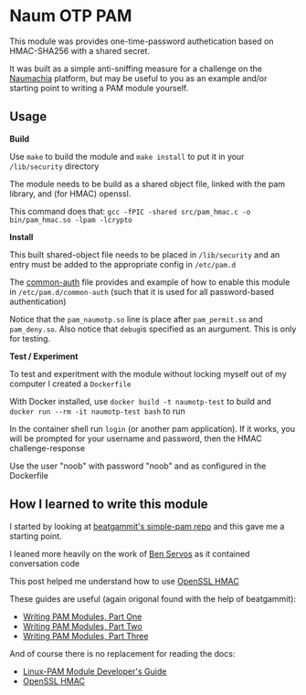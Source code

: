Naum OTP PAM
============

This module was provides one-time-password authetication based on HMAC-SHA256 with a shared secret.

It was built as a simple anti-sniffing measure for a challenge on the [Naumachia](https://github.com/nategraf/naumachia) platform, but may be useful to you as an example and/or starting point to writing a PAM module yourself.

Usage
-----

**Build**

Use `make` to build the module and `make install` to put it in your` /lib/security` directory

The module needs to be build as a shared object file, linked with the pam library, and (for HMAC) openssl.

This command does that: `gcc -fPIC -shared src/pam_hmac.c -o bin/pam_hmac.so -lpam -lcrypto`

**Install**

This built shared-object file needs to be placed in `/lib/security` and an entry must be added to the appropriate config in `/etc/pam.d`

The [common-auth](./common-auth) file provides and example of how to enable this module in `/etc/pam.d/common-auth` (such that it is used for all password-based authentication)

Notice that the `pam_naumotp.so` line is place after `pam_permit.so` and `pam_deny.so`. Also notice that `debug`is specified as an aurgument. This is only for testing.

**Test / Experiment**

To test and experitment with the module without locking myself out of my computer I created a `Dockerfile`

With Docker installed, use `docker build -t naumotp-test` to build and `docker run --rm -it naumotp-test bash` to run

In the container shell run `login` (or another pam application). If it works, you will be prompted for your username and password, then the HMAC challenge-response

Use the user "noob" with password "noob" and as configured in the Dockerfile


How I learned to write this module
----------------------------------
I started by looking at [beatgammit's simple-pam repo](https://github.com/beatgammit/simple-pam) and this gave me a starting point.

I leaned more heavily on the work of [Ben Servos](http://ben.akrin.com/?p=1068) as it contained conversation code

This post helped me understand how to use [OpenSSL HMAC](http://www.askyb.com/cpp/openssl-hmac-hasing-example-in-cpp/)

These guides are useful (again origonal found with the help of beatgammit):
* [Writing PAM Modules, Part One](http://linuxdevcenter.com/pub/a/linux/2002/05/02/pam_modules.html)
* [Writing PAM Modules, Part Two](http://linuxdevcenter.com/pub/a/linux/2002/05/23/pam_modules.html)
* [Writing PAM Modules, Part Three](http://linuxdevcenter.com/pub/a/linux/2002/05/30/pam_modules.html)

And of course there is no replacement for reading the docs:
 * [Linux-PAM Module Developer's Guide](http://www.linux-pam.org/Linux-PAM-html/Linux-PAM_MWG.html)
 * [OpenSSL HMAC](https://wiki.openssl.org/index.php/Manual:Hmac(3))

